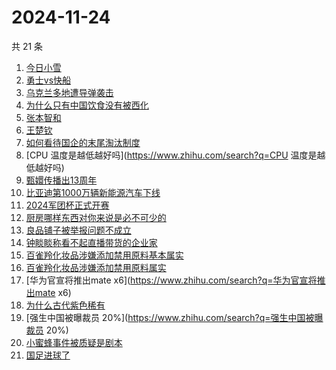 # 2024-11-24

共 21 条

<!-- BEGIN ZHIHUSEARCH -->
<!-- 最后更新时间 Sun Nov 24 2024 21:17:55 GMT+0800 (China Standard Time) -->
1. [今日小雪](https://www.zhihu.com/search?q=今日小雪)
1. [勇士vs快船](https://www.zhihu.com/search?q=勇士vs快船)
1. [乌克兰多地遭导弹袭击](https://www.zhihu.com/search?q=乌克兰多地遭导弹袭击)
1. [为什么只有中国饮食没有被西化](https://www.zhihu.com/search?q=为什么只有中国饮食没有被西化)
1. [张本智和](https://www.zhihu.com/search?q=张本智和)
1. [王楚钦](https://www.zhihu.com/search?q=王楚钦)
1. [如何看待国企的末尾淘汰制度](https://www.zhihu.com/search?q=如何看待国企的末尾淘汰制度)
1. [CPU 温度是越低越好吗](https://www.zhihu.com/search?q=CPU 温度是越低越好吗)
1. [甄嬛传播出13周年](https://www.zhihu.com/search?q=甄嬛传播出13周年)
1. [比亚迪第1000万辆新能源汽车下线](https://www.zhihu.com/search?q=比亚迪第1000万辆新能源汽车下线)
1. [2024军团杯正式开赛](https://www.zhihu.com/search?q=2024军团杯正式开赛)
1. [厨房哪样东西对你来说是必不可少的](https://www.zhihu.com/search?q=厨房哪样东西对你来说是必不可少的)
1. [良品铺子被举报问题不成立](https://www.zhihu.com/search?q=良品铺子被举报问题不成立)
1. [钟睒睒称看不起直播带货的企业家](https://www.zhihu.com/search?q=钟睒睒称看不起直播带货的企业家)
1. [百雀羚化妆品涉嫌添加禁用原料基本属实 ](https://www.zhihu.com/search?q=百雀羚化妆品涉嫌添加禁用原料基本属实 )
1. [百雀羚化妆品涉嫌添加禁用原料属实](https://www.zhihu.com/search?q=百雀羚化妆品涉嫌添加禁用原料属实)
1. [华为官宣将推出mate x6](https://www.zhihu.com/search?q=华为官宣将推出mate x6)
1. [为什么古代紫色稀有](https://www.zhihu.com/search?q=为什么古代紫色稀有)
1. [强生中国被曝裁员 20%](https://www.zhihu.com/search?q=强生中国被曝裁员 20%)
1. [小蜜蜂事件被质疑是剧本](https://www.zhihu.com/search?q=小蜜蜂事件被质疑是剧本)
1. [国足进球了](https://www.zhihu.com/search?q=国足进球了)
<!-- END ZHIHUSEARCH -->
